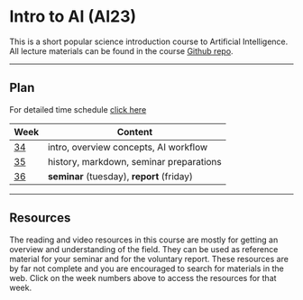 # Intro to AI (AI23)

This is a short popular science introduction course to Artificial Intelligence. All lecture materials can be found in the course [Github repo](https://github.com/everyloop/AI-intro-AI23).

---
## Plan

For detailed time schedule [click here](https://github.com/kokchun/AI-intro-AI22/blob/main/Schedule_Intro_AI.md)

| Week     | Content                                    |
| -------- | ------------------------------------------ |
| [34][w1] | intro, overview concepts, AI workflow      |
| [35][w2] | history, markdown, seminar preparations    |
| [36][w3] | **seminar** (tuesday), **report** (friday) |

[w1]: https://github.com/everyloop/AI-intro-AI23/blob/main/Resources/week1.md

[w2]: https://github.com/everyloop/AI-intro-AI23/blob/main/Resources/week2.md

[w3]: https://github.com/everyloop/AI-intro-AI23/blob/main/Resources/week3.md

---
## Resources

The reading and video resources in this course are mostly for getting an overview and understanding of the field. They can be used as reference material for your seminar and for the voluntary report. These resources are by far not complete and you are encouraged to search for materials in the web. Click on the week numbers above to access the resources for that week.
